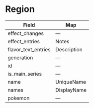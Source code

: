 # Region

| Field               | Map         |
| ------------------- | ----------- |
| effect_changes      | —           |
| effect_entries      | Notes       |
| flavor_text_entries | Description |
| generation          | —           |
| id                  | —           |
| is_main_series      | —           |
| name                | UniqueName  |
| names               | DisplayName |
| pokemon             | —           |
